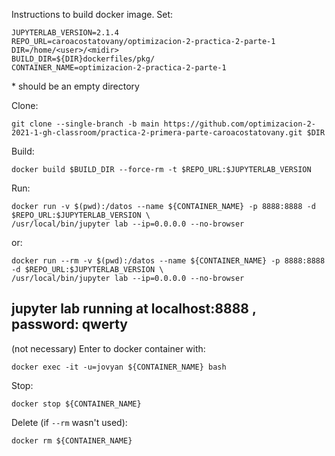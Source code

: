 Instructions to build docker image. Set:



```
JUPYTERLAB_VERSION=2.1.4
REPO_URL=caroacostatovany/optimizacion-2-practica-2-parte-1
DIR=/home/<user>/<midir>
BUILD_DIR=${DIR}dockerfiles/pkg/
CONTAINER_NAME=optimizacion-2-practica-2-parte-1
```
*<midir> should be an empty directory

Clone:

```
git clone --single-branch -b main https://github.com/optimizacion-2-2021-1-gh-classroom/practica-2-primera-parte-caroacostatovany.git $DIR
```

Build:

```
docker build $BUILD_DIR --force-rm -t $REPO_URL:$JUPYTERLAB_VERSION
```

Run:

```
docker run -v $(pwd):/datos --name ${CONTAINER_NAME} -p 8888:8888 -d $REPO_URL:$JUPYTERLAB_VERSION \
/usr/local/bin/jupyter lab --ip=0.0.0.0 --no-browser
```

or:

```
docker run --rm -v $(pwd):/datos --name ${CONTAINER_NAME} -p 8888:8888 -d $REPO_URL:$JUPYTERLAB_VERSION \
/usr/local/bin/jupyter lab --ip=0.0.0.0 --no-browser
```


## jupyter lab running at localhost:8888 , password: qwerty

(not necessary) Enter to docker container with:

```
docker exec -it -u=jovyan ${CONTAINER_NAME} bash
```

Stop:

```
docker stop ${CONTAINER_NAME}
```

Delete (if `--rm` wasn't used):


```
docker rm ${CONTAINER_NAME}
```


